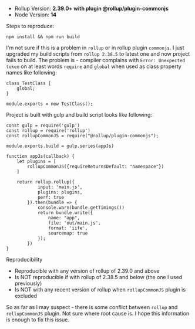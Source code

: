 
- Rollup Version: **2.39.0+ with plugin @rollup/plugin-commonjs**
- Node Version: **14**

Steps to reproduce:
```
npm install && npm run build
```


I'm not sure if this is a problem in `rollup` or in rollup plugin `commonjs`.
I just upgraded my build scripts from `rollup 2.38.5` to latest one and now project fails to build.
The problem is - compiler complains with `Error: Unexpected token` on at least words `require` and `global` when used as class property names like following:

```
class TestClass {
    global;
}

module.exports = new TestClass();
```

Project is built with gulp and build script looks like following:
```
const gulp = require('gulp')
const rollup = require('rollup')
const rollupCommonJS = require("@rollup/plugin-commonjs");

module.exports.build = gulp.series(appJs)

function appJs(callback) {
    let plugins = [
        rollupCommonJS({requireReturnsDefault: "namespace"})
    ]

    return rollup.rollup({
            input: 'main.js',
            plugins: plugins,
            perf: true
        }).then(bundle => {
            console.warn(bundle.getTimings())
            return bundle.write({
                name: "app",
                file: 'out/main.js',
                format: 'iife',
                sourcemap: true
            });
        })
}
```

Reproducibility
* Reproducible with any version of rollup of 2.39.0 and above
* Is NOT reproducible if with rollup of 2.38.5 and below (the one I used previously)
* Is NOT with any recent version of rollup when `rollupCommonJS` plugin is excluded

So as far as I may suspect - there is some conflict between `rollup` and `rollupCommonJS` plugin. Not sure where root cause is.
I hope this information is enough to fix this issue.


